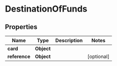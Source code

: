 # DestinationOfFunds

## Properties
Name | Type | Description | Notes
------------ | ------------- | ------------- | -------------
**card** | **Object** |  | 
**reference** | **Object** |  |  [optional]
